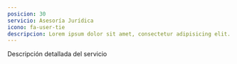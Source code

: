 ```yaml
---
posicion: 30
servicio: Asesoría Jurídica
icono: fa-user-tie
descripcion: Lorem ipsum dolor sit amet, consectetur adipisicing elit. Minima maxime quam architecto quo inventore harum ex magni, dicta impedit.
---
```

Descripción detallada del servicio
